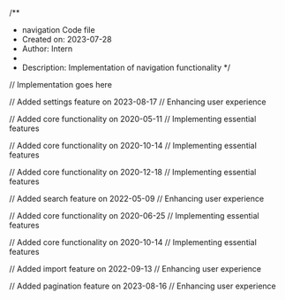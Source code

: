 /**
 * navigation Code file
 * Created on: 2023-07-28
 * Author: Intern
 *
 * Description: Implementation of navigation functionality
 */
 
// Implementation goes here


// Added settings feature on 2023-08-17
// Enhancing user experience

// Added core functionality on 2020-05-11
// Implementing essential features

// Added core functionality on 2020-10-14
// Implementing essential features

// Added core functionality on 2020-12-18
// Implementing essential features

// Added search feature on 2022-05-09
// Enhancing user experience

// Added core functionality on 2020-06-25
// Implementing essential features

// Added core functionality on 2020-10-14
// Implementing essential features

// Added import feature on 2022-09-13
// Enhancing user experience

// Added pagination feature on 2023-08-16
// Enhancing user experience
